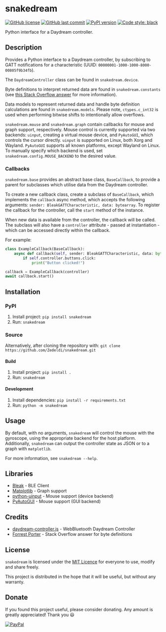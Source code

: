 # snakedream

[![GitHub license](https://img.shields.io/github/license/Zedeldi/snakedream?style=flat-square)](https://github.com/Zedeldi/snakedream/blob/master/LICENSE) [![GitHub last commit](https://img.shields.io/github/last-commit/Zedeldi/snakedream?style=flat-square)](https://github.com/Zedeldi/snakedream/commits) [![PyPI version](https://img.shields.io/pypi/v/snakedream?style=flat-square)](https://pypi.org/project/snakedream/) [![Code style: black](https://img.shields.io/badge/code%20style-black-000000.svg?style=flat-square)](https://github.com/psf/black)

Python interface for a Daydream controller.

## Description

Provides a Python interface to a Daydream controller, by subscribing to GATT notifications for a characteristic (UUID: `00000001-1000-1000-8000-00805f9b34fb`).

The `DaydreamController` class can be found in `snakedream.device`.

Byte definitions to interpret returned data are found in `snakedream.constants` (see [this Stack Overflow answer](https://stackoverflow.com/a/40753551) for more information).

Data models to represent returned data and handle byte definition calculations are found in `snakedream.models`.
Please note, `ctypes.c_int32` is used when performing bitwise shifts to intentionally allow overflows.

`snakedream.mouse` and `snakedream.graph` contain callbacks for mouse and graph support, respectively.
Mouse control is currently supported via two backends: `uinput`, creating a virtual mouse device, and `PyAutoGUI`, which controls the cursor directly.
`uinput` is supported on Linux, both Xorg and Wayland.
`PyAutoGUI` supports all known platforms, except Wayland on Linux.
To manually specify which backend is used, set `snakedream.config.MOUSE_BACKEND` to the desired value.

### Callbacks

`snakedream.base` provides an abstract base class, `BaseCallback`, to provide a parent for subclasses which utilise data from the Daydream controller.

To create a new callback class, create a subclass of `BaseCallback`, which implements the `callback` async method, which accepts the following arguments: `sender: BleakGATTCharacteristic, data: bytearray`.
To register the callback for the controller, call the `start` method of the instance.

When new data is available from the controller, the callback will be called.
The subclass will also have a `controller` attribute - passed at instantiation - which can be accessed directly within the callback.

For example:

```py
class ExampleCallback(BaseCallback):
    async def callback(self, sender: BleakGATTCharacteristic, data: bytearray) -> None:
        if self.controller.buttons.click:
            print("Button clicked!")

callback = ExampleCallback(controller)
await callback.start()
```

## Installation

### PyPI

1. Install project: `pip install snakedream`
2. Run: `snakedream`

### Source

Alternatively, after cloning the repository with:
`git clone https://github.com/Zedeldi/snakedream.git`

#### Build

1. Install project: `pip install .`
2. Run: `snakedream`

#### Development

1. Install dependencies: `pip install -r requirements.txt`
2. Run: `python -m snakedream`

## Usage

By default, with no arguments, `snakedream` will control the mouse with the gyroscope, using the appropriate backend for the host platform.
Additionally, `snakedream` can output the controller state as JSON or to a graph with `matplotlib`.

For more information, see `snakedream --help`.

## Libraries

- [Bleak](https://pypi.org/project/bleak/) - BLE Client
- [Matplotlib](https://pypi.org/project/matplotlib/) - Graph support
- [python-uinput](https://pypi.org/project/python-uinput/) - Mouse support (device backend)
- [PyAutoGUI](https://pypi.org/project/PyAutoGUI/) - Mouse support (GUI backend)

## Credits

- [daydream-controller.js](https://github.com/mrdoob/daydream-controller.js) - WebBluetooth Daydream Controller
- [Forrest Porter](https://stackoverflow.com/a/40753551) - Stack Overflow answer for byte definitions

## License

`snakedream` is licensed under the [MIT Licence](https://mit-license.org/) for everyone to use, modify and share freely.

This project is distributed in the hope that it will be useful, but without any warranty.

## Donate

If you found this project useful, please consider donating. Any amount is greatly appreciated! Thank you :smiley:

[![PayPal](https://www.paypalobjects.com/webstatic/mktg/Logo/pp-logo-150px.png)](https://paypal.me/ZackDidcott)
